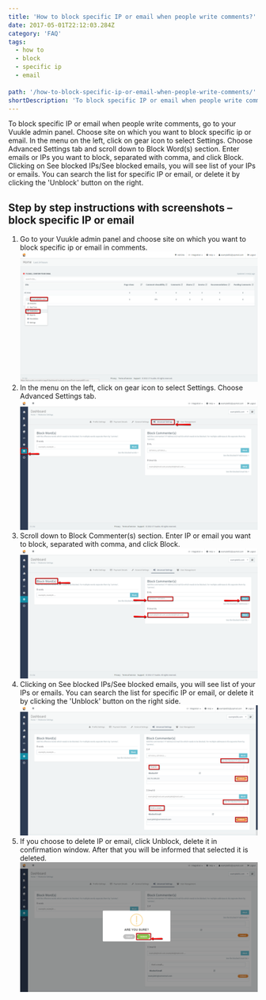 ```yaml
---
title: 'How to block specific IP or email when people write comments?'
date: 2017-05-01T22:12:03.284Z
category: 'FAQ'
tags:
  - how to
  - block
  - specific ip
  - email

path: '/how-to-block-specific-ip-or-email-when-people-write-comments/'
shortDescription: 'To block specific IP or email when people write comments, go to your Vuukle admin panel. Choose site on which you want to block specific ip or email. '
---
```


To block specific IP or email when people write comments, go to your Vuukle admin panel. Choose site on which you want to block specific ip or email. In the menu on the left, click on gear icon to select Settings. Choose Advanced Settings tab and scroll down to Block Word(s) section. Enter emails or IPs you want to block, separated with comma, and click Block. Clicking on See blocked IPs/See blocked emails, you will see list of your IPs or emails. You can search the list for specific IP or email, or delete it by clicking the 'Unblock' button on the right.

## Step by step instructions with screenshots – block specific IP or email

1. Go to your Vuukle admin panel and choose site on which you want to block specific ip or email in comments.
   ![block specific IP 01](./img-1.png)
2. In the menu on the left, click on gear icon to select Settings. Choose Advanced Settings tab.
   ![block specific IP 02](./img-2.png)
3. Scroll down to Block Commenter(s) section. Enter IP or email you want to block, separated with comma, and click Block.
   ![block specific IP 03](./img-3.png)
4. Clicking on See blocked IPs/See blocked emails, you will see list of your IPs or emails. You can search the list for specific IP or email, or delete it by clicking the 'Unblock' button on the right side.
   ![block specific IP 04](./img-4.png)
5. If you choose to delete IP or email, click Unblock, delete it in confirmation window. After that you will be informed that selected it is deleted.
   ![block specific IP 05](./img-5.png)

